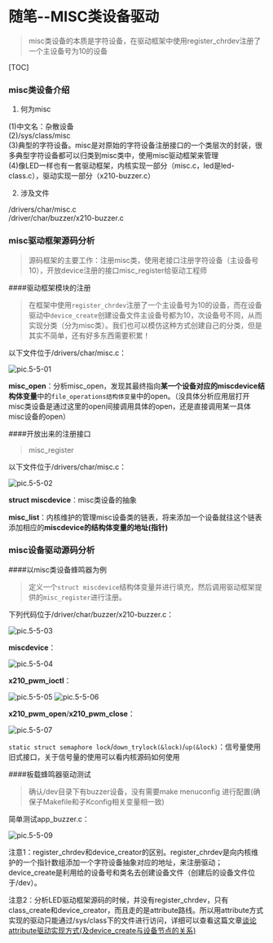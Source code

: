 随笔--MISC类设备驱动
=====

> misc类设备的本质是字符设备，在驱动框架中使用register_chrdev注册了一个主设备号为10的设备

[TOC]


### misc类设备介绍

1. 何为misc

(1)中文名：杂散设备<br>
(2)/sys/class/misc<br>
(3)典型的字符设备。misc是对原始的字符设备注册接口的一个类层次的封装，很多典型字符设备都可以归类到misc类中，使用misc驱动框架来管理<br>
(4)像LED一样也有一套驱动框架，内核实现一部分（misc.c，led是led-class.c），驱动实现一部分（x210-buzzer.c）<br>

2. 涉及文件

/drivers/char/misc.c<br>
/driver/char/buzzer/x210-buzzer.c

### misc驱动框架源码分析

> 源码框架的主要工作：注册misc类，使用老接口注册字符设备（主设备号10），开放device注册的接口misc_register给驱动工程师

####驱动框架模块的注册

> 在框架中使用`register_chrdev`注册了一个主设备号为10的设备，而在设备驱动中`device_create`创建设备文件主设备号都为10，次设备号不同，从而实现分类（分为misc类）。我们也可以模仿这种方式创建自己的分类，但是其实不简单，还有好多东西需要积累！

以下文件位于/drivers/char/misc.c：

![pic.5-5-01][01]

**misc_open**：分析misc_open，发现其最终指向**某一个设备对应的miscdevice结构体变量**中的`file_operations结构体变量`中的open。（没具体分析应用层打开misc类设备是通过这里的open间接调用具体的open，还是直接调用某一具体misc设备的open）


####开放出来的注册接口

> misc_register

以下文件位于/drivers/char/misc.c：

![pic.5-5-02][11]

**struct miscdevice**：misc类设备的抽象

**misc_list**：内核维护的管理misc设备类的链表，将来添加一个设备就往这个链表添加相应的**miscdevice的结构体变量的地址(指针)**


### misc设备驱动源码分析

####以misc类设备蜂鸣器为例

> 定义一个`struct miscdevice`结构体变量并进行填充，然后调用驱动框架提供的`misc_register`进行注册。

下列代码位于/driver/char/buzzer/x210-buzzer.c：

![pic.5-5-03][03]

**miscdevice**：

![pic.5-5-04][04]

**x210_pwm_ioctl**：

![pic.5-5-05][05]
![pic.5-5-06][06]

**x210_pwm_open**/**x210_pwm_close**：

![pic.5-5-07][07]

`static struct semaphore lock`/`down_trylock(&lock)`/`up(&lock)`：信号量使用旧式接口，关于信号量的使用可以看内核源码如何使用


####板载蜂鸣器驱动测试

> 确认/dev目录下有buzzer设备，没有需要make menuconfig 进行配置(确保子Makefile和子Kconfig相关变量相一致)

简单测试app_buzzer.c：

![pic.5-5-09][09]




注意1：register_chrdev和device_creator的区别。register_chrdev是向内核维护的一个指针数组添加一个字符设备抽象对应的地址，来注册驱动；device_create是利用给的设备号和类名去创建设备文件（创建后的设备文件位于/dev）。

注意2：分析LED驱动框架源码的时候，并没有register_chrdev，只有class_create和device_creator，而且走的是attribute路线。所以用attribute方式实现的驱动只能通过/sys/class下的文件进行访问，详细可以查看这篇文章[谈论attribute驱动实现方式(及device_create与设备节点的关系)](https://github.com/TongxinV/oneBook/issues/15)

[01]:https://raw.githubusercontent.com/TongxinV/oneBook/master/0.5.Linux-Driver%20Development/assets/pic.5-5/%E5%9B%BE%E7%89%87.5-5-01.png
[02]:https://raw.githubusercontent.com/TongxinV/oneBook/master/0.5.Linux-Driver%20Development/assets/pic.5-5/%E5%9B%BE%E7%89%87.5-5-02.png
[03]:https://raw.githubusercontent.com/TongxinV/oneBook/master/0.5.Linux-Driver%20Development/assets/pic.5-5/%E5%9B%BE%E7%89%87.5-5-03.png
[04]:https://raw.githubusercontent.com/TongxinV/oneBook/master/0.5.Linux-Driver%20Development/assets/pic.5-5/%E5%9B%BE%E7%89%87.5-5-04.png
[05]:https://raw.githubusercontent.com/TongxinV/oneBook/master/0.5.Linux-Driver%20Development/assets/pic.5-5/%E5%9B%BE%E7%89%87.5-5-05.png
[06]:https://raw.githubusercontent.com/TongxinV/oneBook/master/0.5.Linux-Driver%20Development/assets/pic.5-5/%E5%9B%BE%E7%89%87.5-5-06.png
[07]:https://raw.githubusercontent.com/TongxinV/oneBook/master/0.5.Linux-Driver%20Development/assets/pic.5-5/%E5%9B%BE%E7%89%87.5-5-07.png
[09]:https://raw.githubusercontent.com/TongxinV/oneBook/master/0.5.Linux-Driver%20Development/assets/pic.5-5/%E5%9B%BE%E7%89%87.5-5-09.png
[11]:https://raw.githubusercontent.com/TongxinV/oneBook/master/0.5.Linux-Driver%20Development/assets/pic.5-5/%E5%9B%BE%E7%89%87.5-5-11.png

